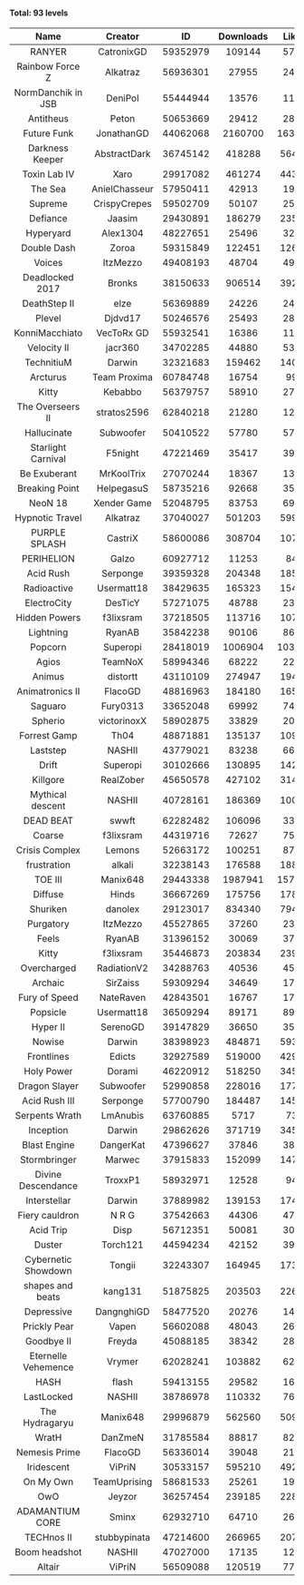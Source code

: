 #### Total: 93 levels

| Name | Creator | ID | Downloads | Likes |
|:---:|:---:|:---:|:---:|:---:|
| RANYER | CatronixGD | 59352979 | 109144 | 5763
| Rainbow Force Z | Alkatraz | 56936301 | 27955 | 2492
| NormDanchik in JSB | DeniPol | 55444944 | 13576 | 1176
| Antitheus | Peton | 50653669 | 29412 | 2823
| Future Funk | JonathanGD | 44062068 | 2160700 | 163683
| Darkness Keeper | AbstractDark | 36745142 | 418288 | 56460
| Toxin Lab IV | Xaro | 29917082 | 461274 | 44317
| The Sea | AnielChasseur | 57950411 | 42913 | 1954
| Supreme | CrispyCrepes | 59502709 | 50107 | 2543
| Defiance | Jaasim | 29430891 | 186279 | 23546
| Hyperyard | Alex1304 | 48227651 | 25496 | 3209
| Double Dash | Zoroa | 59315849 | 122451 | 12628
| Voices | ItzMezzo | 49408193 | 48704 | 4960
| Deadlocked 2017 | Bronks | 38150633 | 906514 | 39282
| DeathStep II | elze | 56369889 | 24226 | 2459
| Plevel | Djdvd17 | 50246576 | 25493 | 2864
| KonniMacchiato | VecToRx GD | 55932541 | 16386 | 1111
| Velocity II | jacr360 | 34702285 | 44880 | 5322
| TechnitiuM | Darwin | 32321683 | 159462 | 14009
| Arcturus | Team Proxima | 60784748 | 16754 | 991
| Kitty | Kebabbo | 56379757 | 58910 | 2767
| The Overseers II | stratos2596 | 62840218 | 21280 | 1252
| Hallucinate | Subwoofer | 50410522 | 57780 | 5758
| Starlight Carnival | F5night | 47221469 | 35417 | 3959
| Be Exuberant | MrKoolTrix | 27070244 | 18367 | 1358
| Breaking Point | HelpegasuS | 58735216 | 92668 | 3584
| NeoN 18 | Xender Game | 52048795 | 83753 | 6980
| Hypnotic Travel | Alkatraz | 37040027 | 501203 | 59956
| PURPLE SPLASH | CastriX | 58600086 | 308704 | 10727
| PERIHELION | Galzo | 60927712 | 11253 | 847
| Acid Rush | Serponge | 39359328 | 204348 | 18573
| Radioactive | Usermatt18 | 38429635 | 165323 | 15477
| ElectroCity | DesTicY | 57271075 | 48788 | 2372
| Hidden Powers | f3lixsram | 37218505 | 113716 | 10719
| Lightning | RyanAB | 35842238 | 90106 | 8679
| Popcorn | Superopi | 28418019 | 1006904 | 103420
| Agios | TeamNoX | 58994346 | 68222 | 2275
| Animus | distortt | 43110109 | 274947 | 19448
| Animatronics II | FlacoGD | 48816963 | 184180 | 16511
| Saguaro | Fury0313 | 33652048 | 69992 | 7471
| Spherio | victorinoxX | 58902875 | 33829 | 2055
| Forrest Gamp | Th04 | 48871881 | 135137 | 10977
| Laststep | NASHII | 43779021 | 83238 | 6643
| Drift | Superopi | 30102666 | 130895 | 14269
| Killgore | RealZober | 45650578 | 427102 | 31455
| Mythical descent | NASHII | 40728161 | 186369 | 10078
| DEAD BEAT | swwft | 62282482 | 106096 | 3332
| Coarse | f3lixsram | 44319716 | 72627 | 7593
| Crisis Complex | Lemons | 52663172 | 100251 | 8787
| frustration | alkali | 32238143 | 176588 | 18812
| TOE III | Manix648 | 29443338 | 1987941 | 157749
| Diffuse | Hinds | 36667269 | 175756 | 17853
| Shuriken | danolex | 29123017 | 834340 | 79421
| Purgatory | ItzMezzo | 45527865 | 37260 | 2324
| Feels | RyanAB | 31396152 | 30069 | 3772
| Kitty | f3lixsram | 35446873 | 203834 | 23931
| Overcharged | RadiationV2 | 34288763 | 40536 | 4586
| Archaic | SirZaiss | 59309294 | 34649 | 1756
| Fury of Speed | NateRaven | 42843501 | 16767 | 1790
| Popsicle | Usermatt18 | 36509294 | 89171 | 8906
| Hyper II | SerenoGD | 39147829 | 36650 | 3590
| Nowise | Darwin | 38398923 | 484871 | 59391
| Frontlines | Edicts | 32927589 | 519000 | 42914
| Holy Power | Dorami | 46220912 | 518250 | 34525
| Dragon Slayer | Subwoofer | 52990858 | 228016 | 17767
| Acid Rush III | Serponge | 57700790 | 184487 | 14567
| Serpents Wrath | LmAnubis | 63760885 | 5717 | 734
| Inception | Darwin | 29862626 | 371719 | 34558
| Blast Engine | DangerKat | 47396627 | 37846 | 3865
| Stormbringer | Marwec | 37915833 | 152099 | 14722
| Divine Descendance | TroxxP1 | 58932971 | 12528 | 942
| Interstellar | Darwin | 37889982 | 139153 | 17412
| Fiery cauldron | N R G | 37542663 | 44306 | 4721
| Acid Trip | Disp | 56712351 | 50081 | 3054
| Duster | Torch121 | 44594234 | 42152 | 3953
| Cybernetic Showdown  | Tongii | 32243307 | 164945 | 17340
| shapes and beats | kang131 | 51875825 | 203503 | 22650
| Depressive | DangnghiGD | 58477520 | 20276 | 1457
| Prickly Pear | Vapen | 56602088 | 48043 | 2661
| Goodbye II | Freyda | 45088185 | 38342 | 2834
| Eternelle Vehemence | Vrymer | 62028241 | 103882 | 6290
| HASH | flash | 59413155 | 29582 | 1642
| LastLocked | NASHII | 38786978 | 110332 | 7694
| The Hydragaryu | Manix648 | 29996879 | 562560 | 50982
| WratH | DanZmeN | 31785584 | 88817 | 8222
| Nemesis Prime | FlacoGD | 56336014 | 39048 | 2131
| Iridescent | ViPriN | 30533157 | 595210 | 49259
| On My Own | TeamUprising | 58681533 | 25261 | 1990
| OwO | Jeyzor | 36257454 | 239185 | 22878
| ADAMANTIUM CORE | Sminx | 62932710 | 64710 | 2603
| TECHnos II | stubbypinata | 47214600 | 266965 | 20740
| Boom headshot | NASHII | 47027000 | 17135 | 1247
| Altair | ViPriN | 56509088 | 120519 | 7735
